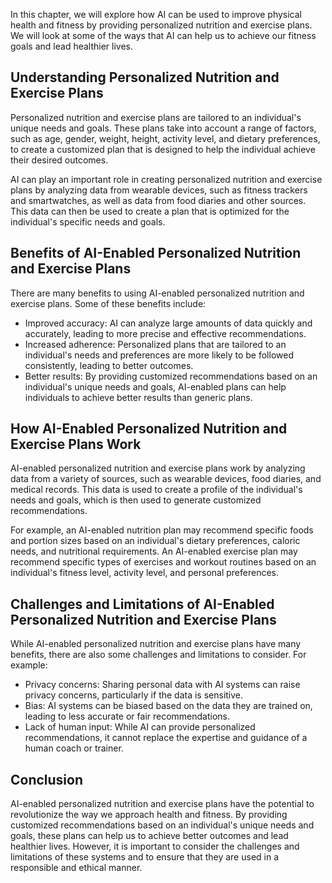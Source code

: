 

In this chapter, we will explore how AI can be used to improve physical health and fitness by providing personalized nutrition and exercise plans. We will look at some of the ways that AI can help us to achieve our fitness goals and lead healthier lives.

Understanding Personalized Nutrition and Exercise Plans
-------------------------------------------------------

Personalized nutrition and exercise plans are tailored to an individual's unique needs and goals. These plans take into account a range of factors, such as age, gender, weight, height, activity level, and dietary preferences, to create a customized plan that is designed to help the individual achieve their desired outcomes.

AI can play an important role in creating personalized nutrition and exercise plans by analyzing data from wearable devices, such as fitness trackers and smartwatches, as well as data from food diaries and other sources. This data can then be used to create a plan that is optimized for the individual's specific needs and goals.

Benefits of AI-Enabled Personalized Nutrition and Exercise Plans
----------------------------------------------------------------

There are many benefits to using AI-enabled personalized nutrition and exercise plans. Some of these benefits include:

* Improved accuracy: AI can analyze large amounts of data quickly and accurately, leading to more precise and effective recommendations.
* Increased adherence: Personalized plans that are tailored to an individual's needs and preferences are more likely to be followed consistently, leading to better outcomes.
* Better results: By providing customized recommendations based on an individual's unique needs and goals, AI-enabled plans can help individuals to achieve better results than generic plans.

How AI-Enabled Personalized Nutrition and Exercise Plans Work
-------------------------------------------------------------

AI-enabled personalized nutrition and exercise plans work by analyzing data from a variety of sources, such as wearable devices, food diaries, and medical records. This data is used to create a profile of the individual's needs and goals, which is then used to generate customized recommendations.

For example, an AI-enabled nutrition plan may recommend specific foods and portion sizes based on an individual's dietary preferences, caloric needs, and nutritional requirements. An AI-enabled exercise plan may recommend specific types of exercises and workout routines based on an individual's fitness level, activity level, and personal preferences.

Challenges and Limitations of AI-Enabled Personalized Nutrition and Exercise Plans
----------------------------------------------------------------------------------

While AI-enabled personalized nutrition and exercise plans have many benefits, there are also some challenges and limitations to consider. For example:

* Privacy concerns: Sharing personal data with AI systems can raise privacy concerns, particularly if the data is sensitive.
* Bias: AI systems can be biased based on the data they are trained on, leading to less accurate or fair recommendations.
* Lack of human input: While AI can provide personalized recommendations, it cannot replace the expertise and guidance of a human coach or trainer.

Conclusion
----------

AI-enabled personalized nutrition and exercise plans have the potential to revolutionize the way we approach health and fitness. By providing customized recommendations based on an individual's unique needs and goals, these plans can help us to achieve better outcomes and lead healthier lives. However, it is important to consider the challenges and limitations of these systems and to ensure that they are used in a responsible and ethical manner.
